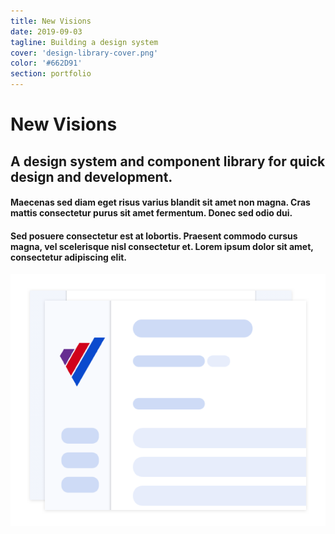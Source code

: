 ```yaml
---
title: New Visions
date: 2019-09-03
tagline: Building a design system
cover: 'design-library-cover.png'
color: '#662D91'
section: portfolio
---
```


# New Visions

<div class="tldr" markdown=1>

## A design system and component library for quick design and development.

#### Maecenas sed diam eget risus varius blandit sit amet non magna. Cras mattis consectetur purus sit amet fermentum. Donec sed odio dui.

#### Sed posuere consectetur est at lobortis. Praesent commodo cursus magna, vel scelerisque nisl consectetur et. Lorem ipsum dolor sit amet, consectetur adipiscing elit.


<div class="cover-image vertical">

![Cover photo](../../images/portfolio/cover/design-library-cover.png)
</div>

</div>